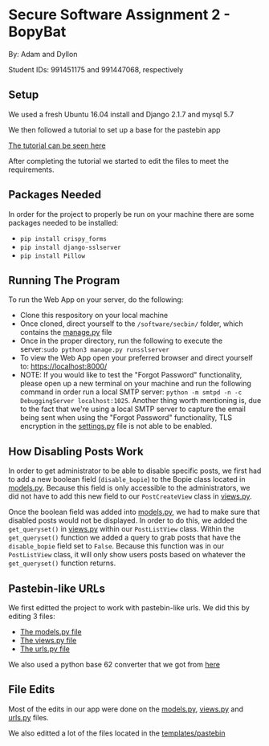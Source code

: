 # Secure Software Assignment 2 - BopyBat

By: Adam and Dyllon

Student IDs: 991451175 and 991447068, respectively

## Setup
We used a fresh Ubuntu 16.04 install and Django 2.1.7 and mysql 5.7

We then followed a tutorial to set up a base for the pastebin app

[The tutorial can be seen here](https://www.youtube.com/watch?v=UmljXZIypDc&list=PL-osiE80TeTtoQCKZ03TU5fNfx2UY6U4p)

After completing the tutorial we started to edit the files to meet the requirements.

## Packages Needed
In order for the project to properly be run on your machine there are some packages needed to be installed:
* ```pip install crispy_forms```
* ```pip install django-sslserver```
* ```pip install Pillow```

## Running The Program
To run the Web App on your server, do the following:
* Clone this respository on your local machine
* Once cloned, direct yourself to the ```/software/secbin/``` folder, which contains the [manage.py](/software/secbin/manage.py) file
* Once in the proper directory, run the following to execute the server:```sudo python3 manage.py runsslserver```
* To view the Web App open your preferred browser and direct yourself to: [https://localhost:8000/](https://localhost:8000)
* NOTE: If you would like to test the "Forgot Password" functionality, please open up a new terminal on your machine and run the following command in order run a local SMTP server: ```python -m smtpd -n -c DebuggingServer localhost:1025```. Another thing worth mentioning is, due to the fact that we're using a local SMTP server to capture the email being sent when using the "Forgot Password" functionality, TLS encryption in the [settings.py](/software/secbin/secbin/settings.py) file is not able to be enabled.

## How Disabling Posts Work
In order to get administrator to be able to disable specific posts, we first had to add a new boolean field (```disable_bopie```) to the Bopie class located in [models.py](/software/secbin/pastebin/models.py). Because this field is only accessible to the administrators, we did not have to add this new field to our ```PostCreateView``` class in [views.py](/software/secbin/pastebin/views.py).

Once the boolean field was added into [models.py](/software/secbin/pastebin/models.py), we had to make sure that disabled posts would not be displayed. In order to do this, we added the ```get_queryset()``` in [views.py](/software/secbin/pastebin/views.py) within our ```PostListView``` class. Within the ```get_queryset()``` function we added a query to grab posts that have the ```disable_bopie``` field set to ```False```. Because this function was in our ```PostListView``` class, it will only show users posts based on whatever the ```get_queryset()``` function returns.


## Pastebin-like URLs
We first editted the project to work with pastebin-like urls.  We did this by editing 3 files:
* [The models.py file](/software/secbin/pastebin/models.py)
* [The views.py file](/software/secbin/pastebin/views.py)
* [The urls.py file](/software/secbin/pastebin/urls.py)

We also used a python base 62 converter that we got from [here](https://gist.github.com/Biglucky/da106aabab769cf25396262eb72783db)

## File Edits
Most of the edits in our app were done on the [models.py](/software/secbin/pastebin/models.py), [views.py](/software/secbin/pastebin/views.py) and [urls.py](/software/secbin/pastebin/urls.py) files.

We also editted a lot of the files located in the [templates/pastebin](/software/secbin/pastebin/templates/pastebin) 
